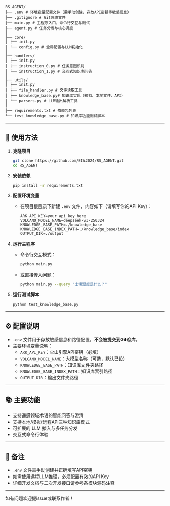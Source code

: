 ```
RS_AGENT/
├── .env # 环境变量配置文件（需手动创建，存放API密钥等敏感信息）
├── .gitignore # Git忽略文件
├── main.py # 主程序入口，命令行交互与测试
├── agent.py # 任务分发与核心调度
│
├── core/
│ ├── init.py
│ └── config.py # 全局配置与LLM初始化
│
├── handlers/
│ ├── init.py
│ ├── instruction_0.py # 任务意图识别
│ └── instruction_1.py # 交互式知识库问答
│
├── utils/
│ ├── init.py
│ ├── file_handler.py # 文件读取工具
│ ├── knowledge_base.py# 知识库实现（模拟、本地文件、API）
│ └── parsers.py # LLM输出解析工具
│
├── requirements.txt # 依赖包列表
└── test_knowledge_base.py # 知识库功能测试脚本
```

---

## 🚀 使用方法

1. **克隆项目**
   ```bash
   git clone https://github.com/EIA2024/RS_AGENT.git
   cd RS_AGENT
   ```

2. **安装依赖**
   ```bash
   pip install -r requirements.txt
   ```

3. **配置环境变量**
   - 在项目根目录下新建 `.env` 文件，内容如下（请填写你的API Key）：
     ```
     ARK_API_KEY=your_api_key_here
     VOLCANO_MODEL_NAME=deepseek-v3-250324
     KNOWLEDGE_BASE_PATH=./knowledge_base
     KNOWLEDGE_BASE_INDEX_PATH=./knowledge_base/index
     OUTPUT_DIR=./output
     ```

4. **运行主程序**
   - 命令行交互模式：
     ```bash
     python main.py
     ```
   - 或直接传入问题：
     ```bash
     python main.py --query "土壤湿度是什么？"
     ```

5. **运行测试脚本**
   ```bash
   python test_knowledge_base.py
   ```

---

## ⚙️ 配置说明

- `.env` 文件用于存放敏感信息和路径配置，**不会被提交到Git仓库**。
- 主要环境变量说明：
  - `ARK_API_KEY`：火山引擎API密钥（必填）
  - `VOLCANO_MODEL_NAME`：大模型名称（可选，默认已设）
  - `KNOWLEDGE_BASE_PATH`：知识库文件夹路径
  - `KNOWLEDGE_BASE_INDEX_PATH`：知识库索引路径
  - `OUTPUT_DIR`：输出文件夹路径

---

## 📚 主要功能

- 支持遥感领域术语的智能问答与澄清
- 支持本地/模拟/远程API三种知识库模式
- 可扩展的 LLM 接入与多任务分发
- 交互式命令行体验

---

## 📝 备注

- `.env` 文件需手动创建并正确填写API密钥
- 如需使用远程LLM推理，必须配置有效的API Key
- 详细开发文档与二次开发接口请参考各模块源码注释

---

如有问题欢迎提issue或联系作者！

